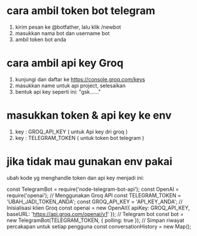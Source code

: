 
# cara ambil token bot telegram 
1. kirim pesan ke @botfather, lalu klik /newbot
2. masukkan nama bot dan username bot
3. ambil token bot anda

# cara ambil api key Groq
1. kunjungi dan daftar ke https://console.groq.com/keys
2. masukkan name untuk api project, selesaikan
3. bentuk api key seperti ini: "gsk......"

# masukkan token & api key ke env
1. key : GROQ_API_KEY ( untuk Api key dri groq )
2. key : TELEGRAM_TOKEN ( untuk token bot telegram )

# jika tidak mau gunakan env pakai
ubah kode yg menghandle token dan api key menjadi ini:

const TelegramBot = require('node-telegram-bot-api');
const OpenAI = require('openai');
// Menggunakan Groq API 
const TELEGRAM_TOKEN = 'UBAH_JADI_TOKEN_ANDA';
const GROQ_API_KEY = 'API_KEY_ANDA';
// Inisialisasi klien Groq
const openai = new OpenAI({ 
  apiKey: GROQ_API_KEY,
  baseURL: 'https://api.groq.com/openai/v1'
});
// Telegram bot
const bot = new TelegramBot(TELEGRAM_TOKEN, { polling: true });
// Simpan riwayat percakapan untuk setiap pengguna
const conversationHistory = new Map();
